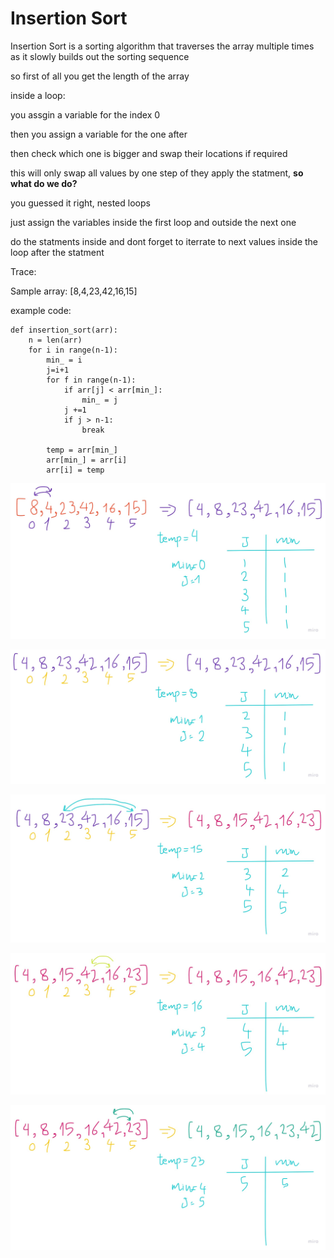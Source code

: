 # Insertion Sort

Insertion Sort is a sorting algorithm that traverses the array multiple times as it slowly builds out the sorting sequence

so first of all you get the length of the array

inside a loop:

you assgin a variable for the index 0

then you assign a variable for the one after

then check which one is bigger and swap their locations if required

this will only swap all values by one step of they apply the statment, **so what do we do?**

you guessed it right, nested loops

just assign the variables inside the first loop and outside the next one

do the statments inside and dont forget to iterrate to next values inside the loop after the statment

Trace:

Sample array: [8,4,23,42,16,15]


example code:

```
def insertion_sort(arr):
    n = len(arr)
    for i in range(n-1):
        min_ = i
        j=i+1
        for f in range(n-1):
            if arr[j] < arr[min_]:
                min_ = j
            j +=1
            if j > n-1:
                break

        temp = arr[min_]
        arr[min_] = arr[i]
        arr[i] = temp
```

![image](../../../assets/b1.jpg)

![image](../../../assets/b2.jpg)

![image](../../../assets/b3.jpg)

![image](../../../assets/b4.jpg)

![image](../../../assets/b5.jpg)

